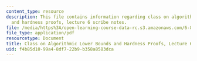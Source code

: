 ```yaml
---
content_type: resource
description: This file contains information regarding class on algorithmic lower bounds
  and hardness proofs, lecture 6 scribe notes.
file: /media/https%3A/open-learning-course-data-rc.s3.amazonaws.com/6-890-algorithmic-lower-bounds-fun-with-hardness-proofs-fall-2014/f4b85d1099a48df722b9b358a8583dca_MIT6_890F14_Lec6.pdf
file_type: application/pdf
resourcetype: Document
title: Class on Algorithmic Lower Bounds and Hardness Proofs, Lecture 6 Scribe Notes
uid: f4b85d10-99a4-8df7-22b9-b358a8583dca
---
```

